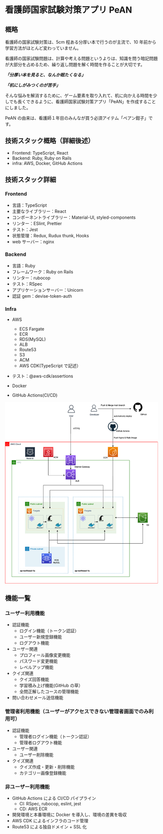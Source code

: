 # 看護師国家試験対策アプリ PeAN

## 概略

看護師の国家試験対策は、5cm 程ある分厚い本で行うのが主流で、10 年前から学習方法がほとんど変わっていません。

看護師の国家試験問題は、計算や考える問題というよりは、知識を問う暗記問題が大部分を占めるため、繰り返し問題を解く時間を作ることが大切です。

**_「分厚い本を見ると、なんか眠たくなる」_**

**_「机にしがみつくのが苦手」_**

そんな悩みを解消するために、ゲーム要素を取り入れて、机に向かえる時間を少しでも長くできるように、看護師国家試験対策アプリ「PeAN」を作成することにしました。

PeAN の由来は、看護師１年目のみんなが買う必須アイテム「ペアン鉗子」です。

## 技術スタック概略（詳細後述）

- Frontend: TypeScript, React
- Backend: Ruby, Ruby on Rails
- infra: AWS, Docker, GitHub Actions

## 技術スタック詳細

### Frontend

- 言語：TypeScript
- 主要なライブラリー：React
- コンポーネントライブラリー：Material-UI, styled-components
- リンター：ESlint, Prettier
- テスト：Jest
- 状態管理：Redux, Rudux thunk, Hooks
- web サーバー：nginx

### Backend

- 言語：Ruby
- フレームワーク：Ruby on Rails
- リンター：rubocop
- テスト：RSpec
- アプリケーションサーバー：Unicorn
- 認証 gem：devise-token-auth

### Infra

- AWS

  - ECS Fargate
  - ECR
  - RDS(MySQL)
  - ALB
  - Route53
  - S3
  - ACM
  - AWS CDK(TypeScript で記述）

- テスト：@aws-cdk/assertions

- Docker
- GitHub Actions(CI/CD)

![ネットワーク図](./infra/network-diagram.png)

## 機能一覧

### ユーザー利用機能

- 認証機能
  - ログイン機能（トークン認証）
  - ユーザー新規登録機能
  - ログアウト機能
- ユーザー関連
  - プロフィール画像変更機能
  - パスワード変更機能
  - レベルアップ機能
- クイズ関連
  - クイズ回答機能
  - 学習積み上げ機能(GitHub の草）
  - 全問正解したコースの管理機能
- 問い合わせメール送信機能

### 管理者利用機能（ユーザーがアクセスできない管理者画面でのみ利用可）

- 認証機能
  - 管理者ログイン機能（トークン認証）
  - 管理者ログアウト機能
- ユーザー関連
  - ユーザー削除機能
- クイズ関連
  - クイズ作成・更新・削除機能
  - カテゴリー画像登録機能

### 非ユーザー利用機能

- GitHub Actions による CI/CD パイプライン
  - CI: RSpec, rubocop, eslint, jest
  - CD: AWS ECR
- 開発環境と本番環境に Docker を導入し、環境の差異を吸収
- AWS CDK によるインフラのコード管理
- Route53 による独自ドメイン + SSL 化
